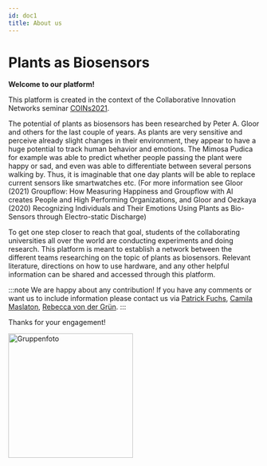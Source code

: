 ```yaml
---
id: doc1
title: About us
---
```


# Plants as Biosensors #

**Welcome to our platform!**

This platform is created in the context of the Collaborative Innovation Networks seminar [COINs2021](https://sites.google.com/view/coinseminar21/home). 

The potential of plants as biosensors has been researched by Peter A. Gloor and others for the last couple of years. As plants are very sensitive and perceive already slight changes in their environment, they appear to have a huge potential to track human behavior and emotions. The Mimosa Pudica for example was able to predict whether people passing the plant were happy or sad, and even was able to differentiate between several persons walking by. Thus, it is imaginable that one day plants will be able to replace current sensors like smartwatches etc.
(For more information see Gloor (2021) Groupflow: How Measuring Happiness and Groupflow with AI creates People and High Performing Organizations, and Gloor and Oezkaya (2020) Recognizing Individuals and Their Emotions Using Plants as Bio-Sensors through Electro-static Discharge)

To get one step closer to reach that goal, students of the collaborating universities all over the world are conducting experiments and doing research. 
This platform is meant to establish a network between the different teams researching on the topic of plants as biosensors. Relevant literature, directions on how to use hardware, and any other helpful information can be shared and accessed through this platform. 

:::note
We are happy about any contribution! If you have any comments or want us to include information please contact us via [Patrick Fuchs](mailto:patrick.fuchs@stud.uni-bamberg.de), [Camila Maslaton](mailto:camila-ines.maslaton@stud.uni-bamberg.de), [Rebecca von der Grün](mailto:rebecca.von-der-gruen@stud.uni-bamberg.de). 
:::

Thanks for your engagement!

<img src="/img/Gruppenfoto.jpg" alt="Gruppenfoto" width="250"/>
